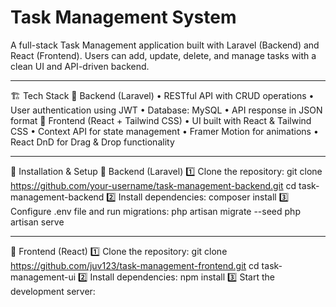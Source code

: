 # Task Management System
A full-stack Task Management application built with Laravel (Backend) and React (Frontend). Users can add, update, delete, and manage tasks with a clean UI and API-driven backend.
________________________________________
🏗️ Tech Stack
🔹 Backend (Laravel)
•	RESTful API with CRUD operations
•	User authentication using JWT
•	Database: MySQL 
•	API response in JSON format
🔹 Frontend (React + Tailwind CSS)
•	UI built with React & Tailwind CSS
•	Context API for state management
•	Framer Motion for animations
•	React DnD for Drag & Drop functionality
________________________________________
🔧 Installation & Setup
📌 Backend (Laravel)
1️⃣ Clone the repository:
git clone https://github.com/your-username/task-management-backend.git
cd task-management-backend
2️⃣ Install dependencies:
composer install
3️⃣ Configure .env file and run migrations:
php artisan migrate --seed
php artisan serve
________________________________________
📌 Frontend (React)
1️⃣ Clone the repository:
git clone https://github.com/juv123/task-management-frontend.git
cd task-management-ui
2️⃣ Install dependencies:
npm install
3️⃣ Start the development server:

